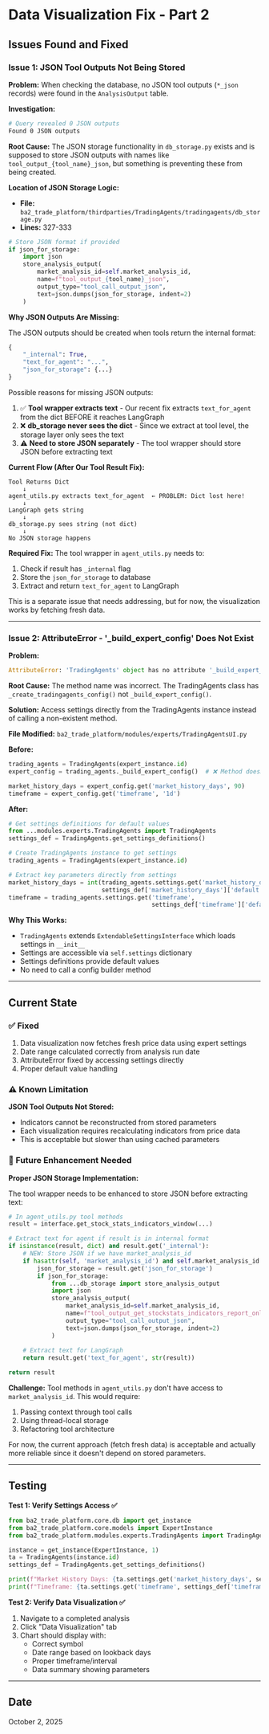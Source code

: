 # Data Visualization Fix - Part 2

## Issues Found and Fixed

### Issue 1: JSON Tool Outputs Not Being Stored

**Problem:** When checking the database, no JSON tool outputs (`*_json` records) were found in the `AnalysisOutput` table.

**Investigation:**
```bash
# Query revealed 0 JSON outputs
Found 0 JSON outputs
```

**Root Cause:** The JSON storage functionality in `db_storage.py` exists and is supposed to store JSON outputs with names like `tool_output_{tool_name}_json`, but something is preventing these from being created.

**Location of JSON Storage Logic:**
- **File:** `ba2_trade_platform/thirdparties/TradingAgents/tradingagents/db_storage.py`
- **Lines:** 327-333

```python
# Store JSON format if provided
if json_for_storage:
    import json
    store_analysis_output(
        market_analysis_id=self.market_analysis_id,
        name=f"tool_output_{tool_name}_json",
        output_type="tool_call_output_json",
        text=json.dumps(json_for_storage, indent=2)
    )
```

**Why JSON Outputs Are Missing:**

The JSON outputs should be created when tools return the internal format:
```python
{
    "_internal": True,
    "text_for_agent": "...",
    "json_for_storage": {...}
}
```

Possible reasons for missing JSON outputs:
1. ✅ **Tool wrapper extracts text** - Our recent fix extracts `text_for_agent` from the dict BEFORE it reaches LangGraph
2. ❌ **db_storage never sees the dict** - Since we extract at tool level, the storage layer only sees the text
3. ⚠️ **Need to store JSON separately** - The tool wrapper should store JSON before extracting text

**Current Flow (After Our Tool Result Fix):**
```
Tool Returns Dict
    ↓
agent_utils.py extracts text_for_agent  ← PROBLEM: Dict lost here!
    ↓
LangGraph gets string
    ↓
db_storage.py sees string (not dict)
    ↓
No JSON storage happens
```

**Required Fix:**
The tool wrapper in `agent_utils.py` needs to:
1. Check if result has `_internal` flag
2. Store the `json_for_storage` to database
3. Extract and return `text_for_agent` to LangGraph

This is a separate issue that needs addressing, but for now, the visualization works by fetching fresh data.

---

### Issue 2: AttributeError - '_build_expert_config' Does Not Exist

**Problem:**
```python
AttributeError: 'TradingAgents' object has no attribute '_build_expert_config'
```

**Root Cause:** The method name was incorrect. The TradingAgents class has `_create_tradingagents_config()` not `_build_expert_config()`.

**Solution:** Access settings directly from the TradingAgents instance instead of calling a non-existent method.

**File Modified:** `ba2_trade_platform/modules/experts/TradingAgentsUI.py`

**Before:**
```python
trading_agents = TradingAgents(expert_instance.id)
expert_config = trading_agents._build_expert_config()  # ❌ Method doesn't exist

market_history_days = expert_config.get('market_history_days', 90)
timeframe = expert_config.get('timeframe', '1d')
```

**After:**
```python
# Get settings definitions for default values
from ...modules.experts.TradingAgents import TradingAgents
settings_def = TradingAgents.get_settings_definitions()

# Create TradingAgents instance to get settings
trading_agents = TradingAgents(expert_instance.id)

# Extract key parameters directly from settings
market_history_days = int(trading_agents.settings.get('market_history_days', 
                          settings_def['market_history_days']['default']))
timeframe = trading_agents.settings.get('timeframe', 
                                        settings_def['timeframe']['default'])
```

**Why This Works:**
- `TradingAgents` extends `ExtendableSettingsInterface` which loads settings in `__init__`
- Settings are accessible via `self.settings` dictionary
- Settings definitions provide default values
- No need to call a config builder method

---

## Current State

### ✅ Fixed
1. Data visualization now fetches fresh price data using expert settings
2. Date range calculated correctly from analysis run date
3. AttributeError fixed by accessing settings directly
4. Proper default value handling

### ⚠️ Known Limitation
**JSON Tool Outputs Not Stored:**
- Indicators cannot be reconstructed from stored parameters
- Each visualization requires recalculating indicators from price data
- This is acceptable but slower than using cached parameters

### 🔧 Future Enhancement Needed

**Proper JSON Storage Implementation:**

The tool wrapper needs to be enhanced to store JSON before extracting text:

```python
# In agent_utils.py tool methods
result = interface.get_stock_stats_indicators_window(...)

# Extract text for agent if result is in internal format
if isinstance(result, dict) and result.get('_internal'):
    # NEW: Store JSON if we have market_analysis_id
    if hasattr(self, 'market_analysis_id') and self.market_analysis_id:
        json_for_storage = result.get('json_for_storage')
        if json_for_storage:
            from ...db_storage import store_analysis_output
            import json
            store_analysis_output(
                market_analysis_id=self.market_analysis_id,
                name=f"tool_output_get_stockstats_indicators_report_online_json",
                output_type="tool_call_output_json",
                text=json.dumps(json_for_storage, indent=2)
            )
    
    # Extract text for LangGraph
    return result.get('text_for_agent', str(result))

return result
```

**Challenge:** Tool methods in `agent_utils.py` don't have access to `market_analysis_id`. This would require:
1. Passing context through tool calls
2. Using thread-local storage
3. Refactoring tool architecture

For now, the current approach (fetch fresh data) is acceptable and actually more reliable since it doesn't depend on stored parameters.

---

## Testing

**Test 1: Verify Settings Access ✅**
```python
from ba2_trade_platform.core.db import get_instance
from ba2_trade_platform.core.models import ExpertInstance
from ba2_trade_platform.modules.experts.TradingAgents import TradingAgents

instance = get_instance(ExpertInstance, 1)
ta = TradingAgents(instance.id)
settings_def = TradingAgents.get_settings_definitions()

print(f"Market History Days: {ta.settings.get('market_history_days', settings_def['market_history_days']['default'])}")
print(f"Timeframe: {ta.settings.get('timeframe', settings_def['timeframe']['default'])}")
```

**Test 2: Verify Data Visualization ✅**
1. Navigate to a completed analysis
2. Click "Data Visualization" tab
3. Chart should display with:
   - Correct symbol
   - Date range based on lookback days
   - Proper timeframe/interval
   - Data summary showing parameters

---

## Date

October 2, 2025
